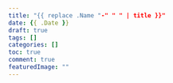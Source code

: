 ```yaml
---
title: "{{ replace .Name "-" " " | title }}"
date: {{ .Date }}
draft: true
tags: []
categories: []
toc: true
comment: true
featuredImage: ""
---
```


